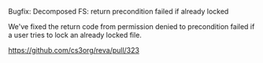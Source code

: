 Bugfix: Decomposed FS: return precondition failed if already locked

We've fixed the return code from permission denied to precondition failed if a
user tries to lock an already locked file.

https://github.com/cs3org/reva/pull/323
